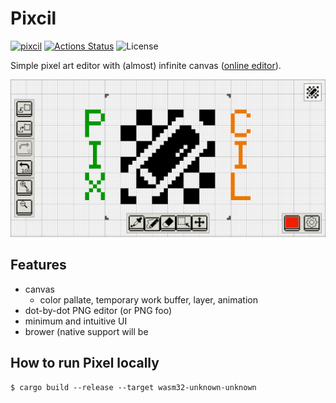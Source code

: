 Pixcil
======

[![pixcil](https://img.shields.io/crates/v/pixcil.svg)](https://crates.io/crates/pixcil)
[![Actions Status](https://github.com/sile/pixcil/workflows/CI/badge.svg)](https://github.com/sile/pixcil/actions)
![License](https://img.shields.io/crates/l/pixcil)

Simple pixel art editor with (almost) infinite canvas
([online editor](https://reduls.itch.io/pixcil)).

![Pixcil image](web/pixcil.png)

Features
--------

- canvas
  - color pallate, temporary work buffer, layer, animation
- dot-by-dot PNG editor (or PNG foo)
- minimum and intuitive UI
- brower (native support will be

How to run Pixel locally
------------------------

```
$ cargo build --release --target wasm32-unknown-unknown
```
